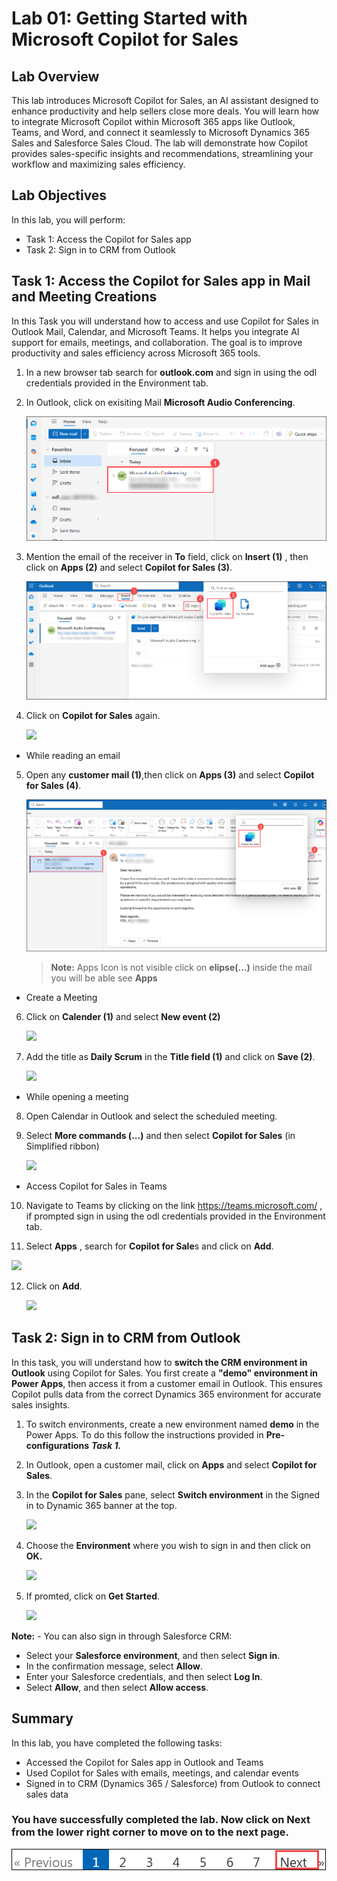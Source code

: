 # Lab 01: Getting Started with Microsoft Copilot for Sales

## Lab Overview

This lab introduces Microsoft Copilot for Sales, an AI assistant designed to enhance productivity and help sellers close more deals. You will learn how to integrate Microsoft Copilot within Microsoft 365 apps like Outlook, Teams, and Word, and connect it seamlessly to Microsoft Dynamics 365 Sales and Salesforce Sales Cloud. The lab will demonstrate how Copilot provides sales-specific insights and recommendations, streamlining your workflow and maximizing sales efficiency.

## Lab Objectives

In this lab, you will perform:

- Task 1: Access the Copilot for Sales app
- Task 2: Sign in to CRM from Outlook

## Task 1: Access the Copilot for Sales app in Mail and Meeting Creations

In this Task you will understand how to access and use Copilot for Sales in Outlook Mail, Calendar, and Microsoft Teams. It helps you integrate AI support for emails, meetings, and collaboration. The goal is to improve productivity and sales efficiency across Microsoft 365 tools.

1. In a new browser tab search for **outlook.com** and sign in using the odl credentials provided in the Environment tab.

1. In Outlook, click on exisiting Mail **Microsoft Audio Conferencing**.

      ![](../media/L0001.png)

1. Mention the email of the receiver in **To** field, click on **Insert (1)** , then click on **Apps (2)** and select **Copilot for Sales (3)**.

   ![](../media/dyn101.png)

1. Click on **Copilot for Sales** again.

   ![](../media/dc44.png)
   
- While reading an email

5. Open any **customer mail (1)**,then click on **Apps (3)** and select **Copilot for Sales (4)**.
   
   ![](../media/P2.png)
   
      > **Note:** Apps Icon is not visible click on **elipse(...)** inside the mail you will be able see **Apps**

- Create a Meeting

6. Click on **Calender (1)** and select **New event (2)**

    ![](../media/dyn12.png)

7. Add the title as **Daily Scrum** in the **Title field (1)** and click on **Save (2)**.

    ![](../media/dyn13.png)
   
-  While opening a meeting

8. Open Calendar in Outlook and select the scheduled meeting.
   
9. Select **More commands (...)** and then select **Copilot for Sales** (in Simplified ribbon)

   ![](../media/dyn14.png)

- Access Copilot for Sales in Teams
  
10. Navigate to Teams by clicking on the link https://teams.microsoft.com/ , if prompted sign in using the odl credentials provided in the Environment tab.

11. Select **Apps** , search for **Copilot for Sale**s and click on **Add**.
   
   ![](../media/1-10.png)

12. Click on **Add**.

    ![](../media/dyn16.png)
   
## Task 2: Sign in to CRM from Outlook

In this task, you will understand how to **switch the CRM environment in Outlook** using Copilot for Sales. You first create a **"demo" environment in Power Apps**, then access it from a customer email in Outlook. This ensures Copilot pulls data from the correct Dynamics 365 environment for accurate sales insights.

1. To switch environments, create a new environment named **demo** in the Power Apps. To do this follow the instructions provided in **Pre-configurations** ***Task 1.***

1. In Outlook, open a customer mail, click on **Apps** and select **Copilot for Sales**.
   
1. In the **Copilot for Sales** pane, select **Switch environment** in the Signed in to Dynamic 365 banner at the top.

   ![](../media/dyn17.png)
  
1. Choose the **Environment** where you wish to sign in and then click on **OK.**

   ![](../media/dc45.png)

1. If promted, click on **Get Started**.

   ![](../media/dy-4.png)
   
**Note:** - You can also sign in through Salesforce CRM: <br>
- Select your **Salesforce environment**, and then select **Sign in**. <br> 
- In the confirmation message, select **Allow**.
- Enter your Salesforce credentials, and then select **Log In**. <br> 
- Select **Allow**, and then select **Allow access**.

## Summary
In this lab, you have completed the following tasks:
- Accessed the Copilot for Sales app in Outlook and Teams
- Used Copilot for Sales with emails, meetings, and calendar events
- Signed in to CRM (Dynamics 365 / Salesforce) from Outlook to connect sales data
      
### You have successfully completed the lab. Now click on Next from the lower right corner to move on to the next page.

![](../media/d47.png) 
